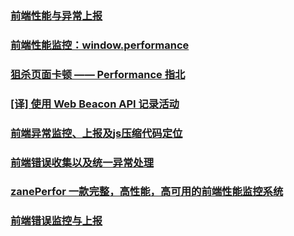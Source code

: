 ### [前端性能与异常上报](https://juejin.im/post/5b5dcfb46fb9a04f8f37afbb)
### [前端性能监控：window.performance](https://juejin.im/post/59eb01e45188250988738938)
### [狙杀页面卡顿 —— Performance 指北](https://juejin.im/post/5b65105f5188251b134e9778)
### [[译] 使用 Web Beacon API 记录活动](https://juejin.im/post/5b694b5de51d4519700fa56a)
### [前端异常监控、上报及js压缩代码定位](https://juejin.im/post/5b55c3495188251acb0cf907)
### [前端错误收集以及统一异常处理](https://juejin.im/post/5be2b0f6e51d4523161b92f0)
### [zanePerfor 一款完整，高性能，高可用的前端性能监控系统](https://juejin.im/post/5be3ec29518825170b101f66)
### [前端错误监控与上报](https://juejin.im/post/5beb7dcff265da614f6fdbce)
